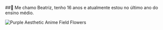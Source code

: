 ##👋 Me chamo Beatriz, tenho 16 anos e atualmente estou no último ano do ensino médio.

![Purple Aesthetic Anime Field Flowers](https://media.gifdb.com/purple-aesthetic-anime-field-flowers-2zhsodb8cjk4i87k.gif)


